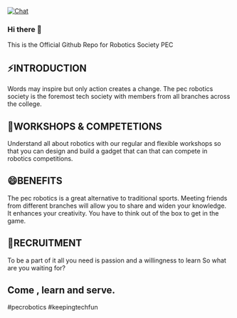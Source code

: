 [![Chat](https://img.shields.io/discord/1196709635445501962?color=%235865F2&logo=discord&logoColor=%23FFFFFF&style=flat-square)](https://discord.gg/4YXnhjYTSk)
### Hi there 👋

This is the Official Github Repo for Robotics Society PEC

## ⚡INTRODUCTION
Words may inspire but only action creates a change. The pec robotics society is the foremost tech society with members from all branches across the college.
## 🤖WORKSHOPS & COMPETETIONS
Understand all about robotics with our regular and flexible workshops so that you can design and build a gadget that can that can compete in robotics competitions.
## 😄BENEFITS
The pec robotics is a great alternative to traditional sports. Meeting friends from different branches will allow you to share and widen your knowledge. It enhances your creativity. You have to think out of the box to get in the game.
## 🤔RECRUITMENT
To be a part of it all you need is passion and a
willingness to learn
So what are you waiting for?
## Come , learn and serve.
#pecrobotics
#keepingtechfun

